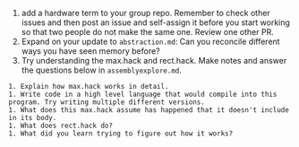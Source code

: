 1. add a hardware term to your group repo.  Remember to check other issues and then post an issue and self-assign it before you start working so that two people do not make the same one.  Review one other PR.
1. Expand on your update to `abstraction.md`: Can you reconcile different ways you have seen memory before?
1. Try understanding the max.hack and rect.hack. Make notes and answer the questions below in `assemblyexplore.md`.

```
1. Explain how max.hack works in detail.
1. Write code in a high level language that would compile into this program. Try writing multiple different versions.
1. What does this max.hack assume has happened that it doesn't include in its body.
1. What does rect.hack do?  
1. What did you learn trying to figure out how it works? 
```
